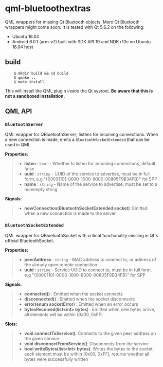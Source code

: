 qml-bluetoothextras
===================

QML wrappers for missing Qt Bluetooth objects. More Qt Bluetooth wrappers might come soon. It is tested with Qt 5.6.2 on
the following:

  - Ubuntu 16.04
  - Android 6.0.1 (arm-v7) built with SDK API 19 and NDK r10e on Ubuntu 16.04 host

build
-----

```
    $ mkdir build && cd build
    $ qmake ..
    $ make install
```

This will install the QML plugin inside the Qt sysroot. **Be aware that this is not a sandboxed installation.**

QML API
-------

### `BluetoothServer`

QML wrapper for QBluetoothServer; listens for incoming connections. When a new connection is made, emits a
`BluetoothSocketExtended` that can be used in QML.

**Properties:**

>  - **listen** :   `bool` -    Whether to listen for incoming connections, default false
>  - **uuid** :     `string` -  UUID of the service to advertise, must be in full form, e.g "{00001101-0000-1000-8000-00805F9B34FB}" for SPP
>  - **name** :     `string` -  Name of the service to advertise, must be set to a nonempty string

**Signals:**

>  - **newConnection(BluetoothSocketExtended socket)**: Emitted when a new connection is made to the server

### `BluetoothSocketExtended`

QML wrapper for QBluetoothSocket with critical functionality missing in Qt's official BluetoothSocket.

**Properties:**

>  - **peerAddress** :  `string` -  MAC address to connect to, or address of the already open remote connection
>  - **uuid** :         `string` -  Service UUID to connect to, must be in full form, e.g "{00001101-0000-1000-8000-00805F9B34FB}" for SPP

**Signals:**

>  - **connected()** :                      Emitted when the socket connects
>  - **disconnected()** :                   Emitted when the socket disconnects
>  - **error(enum socketError)** :          Emitted when an error occurs
>  - **bytesReceived(list&lt;int&gt; bytes)** :   Emitted when new bytes arrive, all elements will be within [0x00, 0xFF]

**Slots:**

>  - **void connectToService()**:           Connects to the given peer address on the given service
>  - **void disconnectFromService()**:      Disconnects from the service
>  - **bool writeBytes(list&lt;int&gt; bytes)**:  Writes the bytes to the socket, each element must be within [0x00, 0xFF], returns whether all bytes were successfully written
